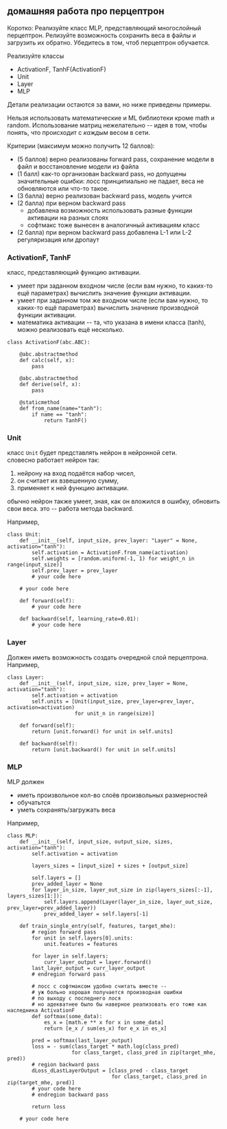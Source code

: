 ## домашняя работа про перцептрон

Коротко:
Реализуйте класс MLP, представляющий многослойный перцептрон. 
Релизуйте возможность сохранить веса в файлы и загрузить их обратно. 
Убедитесь в том, чтоб перцептрон обучается.

Реализуйте классы 
* ActivationF, TanhF(ActivationF)
* Unit
* Layer
* MLP

Детали реализации остаются за вами, но ниже приведены примеры.

Нельзя использовать математические и ML библиотеки кроме math и random. Использование матриц нежелательно -- идея в том, чтобы понять, что происходит с *каждым* весом в сети.

Критерии (максимум можно получить 12 баллов):
* (5 баллов) верно реализованы forward pass, сохранение модели в файл и восстановление модели из файла
* (1 балл) как-то организован backward pass, но допущены значительные ошибки: лосс принципиально не падает, веса не обновляются или что-то такое.
* (3 балла) верно реализован backward pass, модель учится
* (2 балла) при верном backward pass 
  * добавлена возможность использовать разные функции активации на разных слоях 
  * софтмакс тоже вынесен в аналогичный активациям класс
* (2 балла) при верном backward pass добавлена L-1 или L-2 регуляризация или дропаут

### ActivationF, TanhF
класс, представляющий функцию активации.  
* умеет при заданном входном числе (если вам нужно, то каких-то ещё параметрах) вычислить значение функции активации.  
* умеет при заданном том же входном числе (если вам нужно, то каких-то ещё параметрах) вычислить значение производной функции активации.  
* математика активации -- та, что указана в имени класса (tanh), можно реализовать ещё несколько.

```python3
class ActivationF(abc.ABC):

    @abc.abstractmethod
    def calc(self, x):
        pass

    @abc.abstractmethod
    def derive(self, x):
        pass

    @staticmethod
    def from_name(name="tanh"):
        if name == "tanh":
            return TanhF()
```

### Unit
класс `Unit` будет представлять нейрон в нейронной сети.  
словесно работает нейрон так: 
1. нейрону на вход подаётся набор чисел, 
2. он считает их взвешенную сумму, 
3. применяет к ней функцию активации.

обычно нейрон также умеет, зная, как он вложился в ошибку, обновить свои веса. это -- работа метода backward.

Например,
```python3
class Unit:
    def __init__(self, input_size, prev_layer: "Layer" = None, activation="tanh"):
        self.activation = ActivationF.from_name(activation)
        self.weights = [random.uniform(-1, 1) for weight_n in range(input_size)]
        self.prev_layer = prev_layer
        # your code here

    # your code here

    def forward(self):
        # your code here

    def backward(self, learning_rate=0.01):
        # your code here

```

### Layer
Должен иметь возможность создать очередной слой перцептрона. Например, 
```python3
class Layer:
    def __init__(self, input_size, size, prev_layer = None, activation="tanh"):
        self.activation = activation
        self.units = [Unit(input_size, prev_layer=prev_layer, activation=activation)
                      for unit_n in range(size)]
    
    def forward(self):
        return [unit.forward() for unit in self.units]

    def backward(self):
        return [unit.backward() for unit in self.units]
```
 

### MLP
MLP должен 
* иметь произвольное кол-во слоёв произвольных размерностей
* обучатьтся
* уметь сохранять/загружать веса

Например, 
```python3
class MLP:
    def __init__(self, input_size, output_size, sizes, activation="tanh"):
        self.activation = activation
        
        layers_sizes = [input_size] + sizes + [output_size]
        
        self.layers = []
        prev_added_layer = None
        for layer_in_size, layer_out_size in zip(layers_sizes[:-1], layers_sizes[1:]):
            self.layers.append(Layer(layer_in_size, layer_out_size, prev_layer=prev_added_layer))
            prev_added_layer = self.layers[-1]
    
    def train_single_entry(self, features, target_mhe):
        # region forward pass
        for unit in self.layers[0].units:
            unit.features = features

        for layer in self.layers:
            curr_layer_output = layer.forward()
        last_layer_output = curr_layer_output
        # endregion forward pass

        # лосс с софтмаксом удобно считать вместе -- 
        # уж больно хорошая получается производная ошибки
        # по выходу с последнего лося
        # но адекватнее было бы наверное реализовать его тоже как наследника ActivationF
        def softmax(some_data):
            es_x = [math.e ** x for x in some_data]
            return [e_x / sum(es_x) for e_x in es_x]

        pred = softmax(last_layer_output)
        loss = - sum(class_target * math.log(class_pred)
                     for class_target, class_pred in zip(target_mhe, pred))
        # region backward pass
        dLoss_dLastLayerOutput = [class_pred - class_target
                                  for class_target, class_pred in zip(target_mhe, pred)]
        # your code here
        # endregion backward pass

        return loss
        
    # your code here
```
